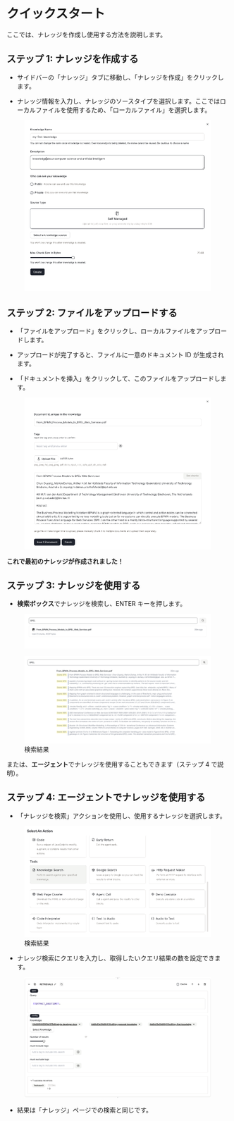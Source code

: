 # クイックスタート

ここでは、ナレッジを作成し使用する方法を説明します。

## ステップ 1: ナレッジを作成する

- サイドバーの「ナレッジ」タブに移動し、「ナレッジを作成」をクリックします。

- ナレッジ情報を入力し、ナレッジのソースタイプを選択します。ここではローカルファイルを使用するため、「ローカルファイル」を選択します。

<figure><img src="../images/create-knowledge.png" alt=""></figure>

## ステップ 2: ファイルをアップロードする

- 「ファイルをアップロード」をクリックし、ローカルファイルをアップロードします。

- アップロードが完了すると、ファイルに一意のドキュメント ID が生成されます。

- 「ドキュメントを挿入」をクリックして、このファイルをアップロードします。

<figure><img src="../images/upload-file.png" alt=""></figure>

**これで最初のナレッジが作成されました！**

## ステップ 3: ナレッジを使用する

- **検索ボックス**でナレッジを検索し、ENTER キーを押します。

<figure><img src="../images/use-knowledge-1.png" alt=""></figure>

<figure><img src="../images/use-knowledge-2.png" alt=""><figcaption>検索結果</figcaption></figure>

または、**エージェント**でナレッジを使用することもできます（ステップ 4 で説明）。

## ステップ 4: エージェントでナレッジを使用する

- 「ナレッジを検索」アクションを使用し、使用するナレッジを選択します。

<figure><img src="../images/use-knowledge-3.png" alt=""><figcaption>検索結果</figcaption></figure>

- ナレッジ検索にクエリを入力し、取得したいクエリ結果の数を設定できます。

<figure><img src="../images/use-knowledge-4.png" alt=""></figure>

- 結果は「ナレッジ」ページでの検索と同じです。
